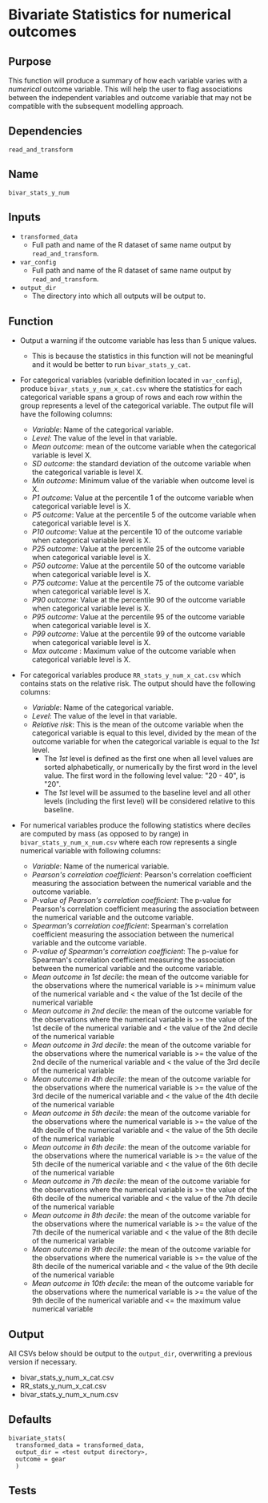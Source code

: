 # Bivariate Statistics for numerical outcomes

## Purpose
This function will produce a summary of how each variable varies with a _numerical_ outcome variable. This will help the user to flag associations between the independent variables and outcome variable that may not be compatible with the subsequent modelling approach.


## Dependencies
`read_and_transform`

## Name
`bivar_stats_y_num`

## Inputs
* `transformed_data`
  * Full path and name of the R dataset of same name output by `read_and_transform`.
* `var_config`
    * Full path and name of the R dataset of same name output by `read_and_transform`.
* `output_dir`
    * The directory into which all outputs will be output to.


## Function
* Output a warning if the outcome variable has less than 5 unique values.
  * This is because the statistics in this function will not be meaningful and it would be better to run `bivar_stats_y_cat`.
* For categorical variables (variable definition located in `var_config`), produce `bivar_stats_y_num_x_cat.csv` where the statistics for each categorical variable spans a group of rows and each row within the group represents a level of the categorical variable. The output file will have the following columns:
  * _Variable_: Name of the categorical variable.
  * _Level_: The value of the level in that variable.
  * _Mean outcome_: mean of the outcome variable when the categorical variable is level X.
  * _SD outcome_: the standard deviation of the outcome variable when the categorical variable is level X.
  * _Min outcome_: Minimum value of the variable when outcome level is X.
  * _P1 outcome_: Value at the percentile 1 of the outcome variable when categorical variable level is X.
  * _P5 outcome_: Value at the percentile 5 of the outcome variable when categorical variable level is X.
  * _P10 outcome_: Value at the percentile 10 of the outcome variable when categorical variable level is X.
  * _P25 outcome_: Value at the percentile 25 of the outcome variable when categorical variable level is X.
  * _P50 outcome_: Value at the percentile 50 of the outcome variable when categorical variable level is X.
  * _P75 outcome_: Value at the percentile 75 of the outcome variable when categorical variable level is X.
  * _P90 outcome_: Value at the percentile 90 of the outcome variable when categorical variable level is X.
  * _P95 outcome_: Value at the percentile 95 of the outcome variable when categorical variable level is X.
  * _P99 outcome_: Value at the percentile 99 of the outcome variable when categorical variable level is X.
  * _Max outcome_ : Maximum value of the outcome variable when categorical variable level is X.

* For categorical variables produce `RR_stats_y_num_x_cat.csv` which contains stats on the relative risk. The output should have the following columns:
  * _Variable_: Name of the categorical variable.
  * _Level_: The value of the level in that variable.
  * _Relative risk_: This is the mean of the outcome variable when the categorical variable is equal to this level, divided by the mean of the outcome variable for when the categorical variable is equal to the _1st_ level.
    * The _1st_ level is defined as the first one when all level values are sorted alphabetically, or numerically by the first word in the level value. The first word in the following level value: "20 - 40", is "20".
    * The _1st_ level will be assumed to the baseline level and all other levels (including the first level) will be considered relative to this baseline.

* For numerical variables produce the following statistics where deciles are computed by mass (as opposed to by range) in `bivar_stats_y_num_x_num.csv` where each row represents a single numerical variable with following columns:
  * _Variable_: Name of the numerical variable.
  * _Pearson's correlation coefficient_: Pearson's correlation coefficient measuring the association between the numerical variable and the outcome variable.
  * _P-value of Pearson's correlation coefficient_: The p-value for Pearson's correlation coefficient measuring the association between the numerical variable and the outcome variable.
  * _Spearman's correlation coefficient_: Spearman's correlation coefficient measuring the association between the numerical variable and the outcome variable.
  * _P-value of Spearman's correlation coefficient_: The p-value for Spearman's correlation coefficient measuring the association between the numerical variable and the outcome variable.
  * _Mean outcome in 1st decile_: the mean of the outcome variable for the observations where the numerical variable is >= minimum value of the numerical variable and < the value of the 1st decile of the numerical variable
  * _Mean outcome in 2nd decile_: the mean of the outcome variable for the observations where the numerical variable is >= the value of the 1st decile of the numerical variable  and < the value of the 2nd decile of the numerical variable
  * _Mean outcome in 3rd decile_: the mean of the outcome variable for the observations where the numerical variable is >= the value of the 2nd decile of the numerical variable  and < the value of the 3rd decile of the numerical variable
  * _Mean outcome in 4th decile_: the mean of the outcome variable for the observations where the numerical variable is >= the value of the 3rd decile of the numerical variable  and < the value of the 4th decile of the numerical variable
  * _Mean outcome in 5th decile_: the mean of the outcome variable for the observations where the numerical variable is >= the value of the 4th decile of the numerical variable  and < the value of the 5th decile of the numerical variable
  * _Mean outcome in 6th decile_: the mean of the outcome variable for the observations where the numerical variable is >= the value of the 5th decile of the numerical variable  and < the value of the 6th decile of the numerical variable
  * _Mean outcome in 7th decile_: the mean of the outcome variable for the observations where the numerical variable is >= the value of the 6th decile of the numerical variable  and < the value of the 7th decile of the numerical variable
  * _Mean outcome in 8th decile_: the mean of the outcome variable for the observations where the numerical variable is >= the value of the 7th decile of the numerical variable  and < the value of the 8th decile of the numerical variable
  * _Mean outcome in 9th decile_: the mean of the outcome variable for the observations where the numerical variable is >= the value of the 8th decile of the numerical variable  and < the value of the 9th decile of the numerical variable
  * _Mean outcome in 10th decile_:  the mean of the outcome variable for the observations where the numerical variable is >= the value of the 9th decile of the numerical variable  and <= the maximum value numerical variable

## Output
All CSVs below should be output to the `output_dir`, overwriting a previous version if necessary.
* bivar_stats_y_num_x_cat.csv
* RR_stats_y_num_x_cat.csv
* bivar_stats_y_num_x_num.csv

## Defaults
```
bivariate_stats(
  transformed_data = transformed_data,
  output_dir = <test output directory>,
  outcome = gear
  )  
```
## Tests
